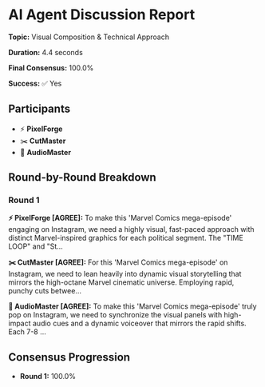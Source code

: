 # AI Agent Discussion Report

**Topic:** Visual Composition & Technical Approach

**Duration:** 4.4 seconds

**Final Consensus:** 100.0%

**Success:** ✅ Yes

## Participants

- ⚡ **PixelForge**
- ✂️ **CutMaster**
- 🎵 **AudioMaster**

## Round-by-Round Breakdown

### Round 1

**⚡ PixelForge [AGREE]:** To make this 'Marvel Comics mega-episode' engaging on Instagram, we need a highly visual, fast-paced approach with distinct Marvel-inspired graphics for each political segment. The "TIME LOOP" and "St...

**✂️ CutMaster [AGREE]:** For this 'Marvel Comics mega-episode' on Instagram, we need to lean heavily into dynamic visual storytelling that mirrors the high-octane Marvel cinematic universe. Employing rapid, punchy cuts betwee...

**🎵 AudioMaster [AGREE]:** To make this 'Marvel Comics mega-episode' truly pop on Instagram, we need to synchronize the visual panels with high-impact audio cues and a dynamic voiceover that mirrors the rapid shifts.  Each 7-8 ...

## Consensus Progression

- **Round 1:** 100.0%
